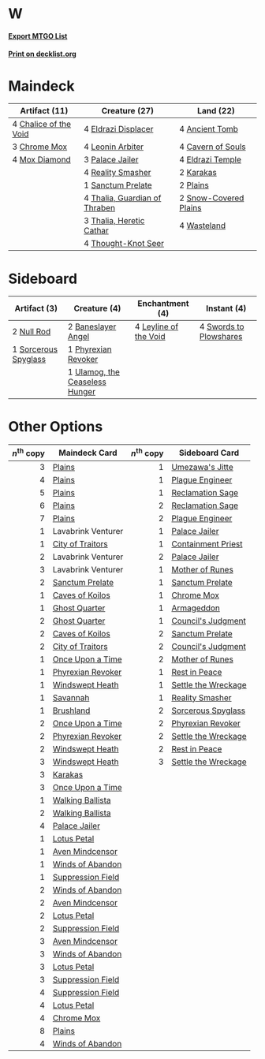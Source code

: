 # W

#### [Export MTGO List](../collection/W/W.txt)
#### [Print on decklist.org](http://decklist.org/?deckmain=4%09Ancient%20Tomb%0A4%09Cavern%20of%20Souls%0A4%09Chalice%20of%20the%20Void%0A3%09Chrome%20Mox%0A4%09Eldrazi%20Displacer%0A4%09Eldrazi%20Temple%0A2%09Karakas%0A4%09Leonin%20Arbiter%0A4%09Mox%20Diamond%0A3%09Palace%20Jailer%0A2%09Plains%0A4%09Reality%20Smasher%0A1%09Sanctum%20Prelate%0A2%09Snow-Covered%20Plains%0A4%09Thalia,%20Guardian%20of%20Thraben%0A3%09Thalia,%20Heretic%20Cathar%0A4%09Thought-Knot%20Seer%0A4%09Wasteland&deckside=2%09Baneslayer%20Angel%0A4%09Leyline%20of%20the%20Void%0A2%09Null%20Rod%0A1%09Phyrexian%20Revoker%0A1%09Sorcerous%20Spyglass%0A4%09Swords%20to%20Plowshares%0A1%09Ulamog,%20the%20Ceaseless%20Hunger)
# Maindeck

|                                         Artifact (11)                                          |                                             Creature (27)                                              |                                           Land (22)                                            |
|------------------------------------------------------------------------------------------------|--------------------------------------------------------------------------------------------------------|------------------------------------------------------------------------------------------------|
|4 [Chalice of the Void](http://gatherer.wizards.com/Pages/Card/Details.aspx?multiverseid=442211)|4 [Eldrazi Displacer](http://gatherer.wizards.com/Pages/Card/Details.aspx?multiverseid=407523)          |4 [Ancient Tomb](http://gatherer.wizards.com/Pages/Card/Details.aspx?multiverseid=409567)       |
|3 [Chrome Mox](http://gatherer.wizards.com/Pages/Card/Details.aspx?multiverseid=413761)         |4 [Leonin Arbiter](http://gatherer.wizards.com/Pages/Card/Details.aspx?multiverseid=432996)             |4 [Cavern of Souls](http://gatherer.wizards.com/Pages/Card/Details.aspx?multiverseid=278058)    |
|4 [Mox Diamond](http://gatherer.wizards.com/Pages/Card/Details.aspx?multiverseid=5193)          |3 [Palace Jailer](http://gatherer.wizards.com/Pages/Card/Details.aspx?multiverseid=416775)              |4 [Eldrazi Temple](http://gatherer.wizards.com/Pages/Card/Details.aspx?multiverseid=401710)     |
|                                                                                                |4 [Reality Smasher](http://gatherer.wizards.com/Pages/Card/Details.aspx?multiverseid=407517)            |2 [Karakas](http://gatherer.wizards.com/Pages/Card/Details.aspx?multiverseid=413782)            |
|                                                                                                |1 [Sanctum Prelate](http://gatherer.wizards.com/Pages/Card/Details.aspx?multiverseid=416780)            |2 [Plains](http://gatherer.wizards.com/Pages/Card/Details.aspx?multiverseid=439856)             |
|                                                                                                |4 [Thalia, Guardian of Thraben](http://gatherer.wizards.com/Pages/Card/Details.aspx?multiverseid=442025)|2 [Snow-Covered Plains](http://gatherer.wizards.com/Pages/Card/Details.aspx?multiverseid=121267)|
|                                                                                                |3 [Thalia, Heretic Cathar](http://gatherer.wizards.com/Pages/Card/Details.aspx?multiverseid=414338)     |4 [Wasteland](http://gatherer.wizards.com/Pages/Card/Details.aspx?multiverseid=413790)          |
|                                                                                                |4 [Thought-Knot Seer](http://gatherer.wizards.com/Pages/Card/Details.aspx?multiverseid=407519)          |                                                                                                |


# Sideboard

|                                         Artifact (3)                                          |                                              Creature (4)                                               |                                        Enchantment (4)                                         |                                         Instant (4)                                          |
|-----------------------------------------------------------------------------------------------|---------------------------------------------------------------------------------------------------------|------------------------------------------------------------------------------------------------|----------------------------------------------------------------------------------------------|
|2 [Null Rod](http://gatherer.wizards.com/Pages/Card/Details.aspx?multiverseid=383034)          |2 [Baneslayer Angel](http://gatherer.wizards.com/Pages/Card/Details.aspx?multiverseid=191065)            |4 [Leyline of the Void](http://gatherer.wizards.com/Pages/Card/Details.aspx?multiverseid=107682)|4 [Swords to Plowshares](http://gatherer.wizards.com/Pages/Card/Details.aspx?multiverseid=869)|
|1 [Sorcerous Spyglass](http://gatherer.wizards.com/Pages/Card/Details.aspx?multiverseid=435407)|1 [Phyrexian Revoker](http://gatherer.wizards.com/Pages/Card/Details.aspx?multiverseid=383343)           |                                                                                                |                                                                                              |
|                                                                                               |1 [Ulamog, the Ceaseless Hunger](http://gatherer.wizards.com/Pages/Card/Details.aspx?multiverseid=402079)|                                                                                                |                                                                                              |


# Other Options

|*n*<sup>th</sup> copy|                                       Maindeck Card                                        |*n*<sup>th</sup> copy|                                        Sideboard Card                                        |
|--------------------:|--------------------------------------------------------------------------------------------|--------------------:|----------------------------------------------------------------------------------------------|
|                    3|[Plains](http://gatherer.wizards.com/Pages/Card/Details.aspx?multiverseid=439856)           |                    1|[Umezawa's Jitte](http://gatherer.wizards.com/Pages/Card/Details.aspx?multiverseid=81979)     |
|                    4|[Plains](http://gatherer.wizards.com/Pages/Card/Details.aspx?multiverseid=439856)           |                    1|[Plague Engineer](http://gatherer.wizards.com/Pages/Card/Details.aspx?multiverseid=464049)    |
|                    5|[Plains](http://gatherer.wizards.com/Pages/Card/Details.aspx?multiverseid=439856)           |                    1|[Reclamation Sage](http://gatherer.wizards.com/Pages/Card/Details.aspx?multiverseid=389651)   |
|                    6|[Plains](http://gatherer.wizards.com/Pages/Card/Details.aspx?multiverseid=439856)           |                    2|[Reclamation Sage](http://gatherer.wizards.com/Pages/Card/Details.aspx?multiverseid=389651)   |
|                    7|[Plains](http://gatherer.wizards.com/Pages/Card/Details.aspx?multiverseid=439856)           |                    2|[Plague Engineer](http://gatherer.wizards.com/Pages/Card/Details.aspx?multiverseid=464049)    |
|                    1|Lavabrink Venturer                                                                          |                    1|[Palace Jailer](http://gatherer.wizards.com/Pages/Card/Details.aspx?multiverseid=416775)      |
|                    1|[City of Traitors](http://gatherer.wizards.com/Pages/Card/Details.aspx?multiverseid=6168)   |                    1|[Containment Priest](http://gatherer.wizards.com/Pages/Card/Details.aspx?multiverseid=389470) |
|                    2|Lavabrink Venturer                                                                          |                    2|[Palace Jailer](http://gatherer.wizards.com/Pages/Card/Details.aspx?multiverseid=416775)      |
|                    3|Lavabrink Venturer                                                                          |                    1|[Mother of Runes](http://gatherer.wizards.com/Pages/Card/Details.aspx?multiverseid=430236)    |
|                    2|[Sanctum Prelate](http://gatherer.wizards.com/Pages/Card/Details.aspx?multiverseid=416780)  |                    1|[Sanctum Prelate](http://gatherer.wizards.com/Pages/Card/Details.aspx?multiverseid=416780)    |
|                    1|[Caves of Koilos](http://gatherer.wizards.com/Pages/Card/Details.aspx?multiverseid=129497)  |                    1|[Chrome Mox](http://gatherer.wizards.com/Pages/Card/Details.aspx?multiverseid=413761)         |
|                    1|[Ghost Quarter](http://gatherer.wizards.com/Pages/Card/Details.aspx?multiverseid=389534)    |                    1|[Armageddon](http://gatherer.wizards.com/Pages/Card/Details.aspx?multiverseid=830)            |
|                    2|[Ghost Quarter](http://gatherer.wizards.com/Pages/Card/Details.aspx?multiverseid=389534)    |                    1|[Council's Judgment](http://gatherer.wizards.com/Pages/Card/Details.aspx?multiverseid=382239) |
|                    2|[Caves of Koilos](http://gatherer.wizards.com/Pages/Card/Details.aspx?multiverseid=129497)  |                    2|[Sanctum Prelate](http://gatherer.wizards.com/Pages/Card/Details.aspx?multiverseid=416780)    |
|                    2|[City of Traitors](http://gatherer.wizards.com/Pages/Card/Details.aspx?multiverseid=6168)   |                    2|[Council's Judgment](http://gatherer.wizards.com/Pages/Card/Details.aspx?multiverseid=382239) |
|                    1|[Once Upon a Time](http://gatherer.wizards.com/Pages/Card/Details.aspx?multiverseid=473131) |                    2|[Mother of Runes](http://gatherer.wizards.com/Pages/Card/Details.aspx?multiverseid=430236)    |
|                    1|[Phyrexian Revoker](http://gatherer.wizards.com/Pages/Card/Details.aspx?multiverseid=383343)|                    1|[Rest in Peace](http://gatherer.wizards.com/Pages/Card/Details.aspx?multiverseid=442021)      |
|                    1|[Windswept Heath](http://gatherer.wizards.com/Pages/Card/Details.aspx?multiverseid=405115)  |                    1|[Settle the Wreckage](http://gatherer.wizards.com/Pages/Card/Details.aspx?multiverseid=435186)|
|                    1|[Savannah](http://gatherer.wizards.com/Pages/Card/Details.aspx?multiverseid=881)            |                    1|[Reality Smasher](http://gatherer.wizards.com/Pages/Card/Details.aspx?multiverseid=407517)    |
|                    1|[Brushland](http://gatherer.wizards.com/Pages/Card/Details.aspx?multiverseid=129496)        |                    2|[Sorcerous Spyglass](http://gatherer.wizards.com/Pages/Card/Details.aspx?multiverseid=435407) |
|                    2|[Once Upon a Time](http://gatherer.wizards.com/Pages/Card/Details.aspx?multiverseid=473131) |                    2|[Phyrexian Revoker](http://gatherer.wizards.com/Pages/Card/Details.aspx?multiverseid=383343)  |
|                    2|[Phyrexian Revoker](http://gatherer.wizards.com/Pages/Card/Details.aspx?multiverseid=383343)|                    2|[Settle the Wreckage](http://gatherer.wizards.com/Pages/Card/Details.aspx?multiverseid=435186)|
|                    2|[Windswept Heath](http://gatherer.wizards.com/Pages/Card/Details.aspx?multiverseid=405115)  |                    2|[Rest in Peace](http://gatherer.wizards.com/Pages/Card/Details.aspx?multiverseid=442021)      |
|                    3|[Windswept Heath](http://gatherer.wizards.com/Pages/Card/Details.aspx?multiverseid=405115)  |                    3|[Settle the Wreckage](http://gatherer.wizards.com/Pages/Card/Details.aspx?multiverseid=435186)|
|                    3|[Karakas](http://gatherer.wizards.com/Pages/Card/Details.aspx?multiverseid=413782)          |                     |                                                                                              |
|                    3|[Once Upon a Time](http://gatherer.wizards.com/Pages/Card/Details.aspx?multiverseid=473131) |                     |                                                                                              |
|                    1|[Walking Ballista](http://gatherer.wizards.com/Pages/Card/Details.aspx?multiverseid=423848) |                     |                                                                                              |
|                    2|[Walking Ballista](http://gatherer.wizards.com/Pages/Card/Details.aspx?multiverseid=423848) |                     |                                                                                              |
|                    4|[Palace Jailer](http://gatherer.wizards.com/Pages/Card/Details.aspx?multiverseid=416775)    |                     |                                                                                              |
|                    1|[Lotus Petal](http://gatherer.wizards.com/Pages/Card/Details.aspx?multiverseid=420602)      |                     |                                                                                              |
|                    1|[Aven Mindcensor](http://gatherer.wizards.com/Pages/Card/Details.aspx?multiverseid=426707)  |                     |                                                                                              |
|                    1|[Winds of Abandon](http://gatherer.wizards.com/Pages/Card/Details.aspx?multiverseid=463986) |                     |                                                                                              |
|                    1|[Suppression Field](http://gatherer.wizards.com/Pages/Card/Details.aspx?multiverseid=83617) |                     |                                                                                              |
|                    2|[Winds of Abandon](http://gatherer.wizards.com/Pages/Card/Details.aspx?multiverseid=463986) |                     |                                                                                              |
|                    2|[Aven Mindcensor](http://gatherer.wizards.com/Pages/Card/Details.aspx?multiverseid=426707)  |                     |                                                                                              |
|                    2|[Lotus Petal](http://gatherer.wizards.com/Pages/Card/Details.aspx?multiverseid=420602)      |                     |                                                                                              |
|                    2|[Suppression Field](http://gatherer.wizards.com/Pages/Card/Details.aspx?multiverseid=83617) |                     |                                                                                              |
|                    3|[Aven Mindcensor](http://gatherer.wizards.com/Pages/Card/Details.aspx?multiverseid=426707)  |                     |                                                                                              |
|                    3|[Winds of Abandon](http://gatherer.wizards.com/Pages/Card/Details.aspx?multiverseid=463986) |                     |                                                                                              |
|                    3|[Lotus Petal](http://gatherer.wizards.com/Pages/Card/Details.aspx?multiverseid=420602)      |                     |                                                                                              |
|                    3|[Suppression Field](http://gatherer.wizards.com/Pages/Card/Details.aspx?multiverseid=83617) |                     |                                                                                              |
|                    4|[Suppression Field](http://gatherer.wizards.com/Pages/Card/Details.aspx?multiverseid=83617) |                     |                                                                                              |
|                    4|[Lotus Petal](http://gatherer.wizards.com/Pages/Card/Details.aspx?multiverseid=420602)      |                     |                                                                                              |
|                    4|[Chrome Mox](http://gatherer.wizards.com/Pages/Card/Details.aspx?multiverseid=413761)       |                     |                                                                                              |
|                    8|[Plains](http://gatherer.wizards.com/Pages/Card/Details.aspx?multiverseid=439856)           |                     |                                                                                              |
|                    4|[Winds of Abandon](http://gatherer.wizards.com/Pages/Card/Details.aspx?multiverseid=463986) |                     |                                                                                              |

